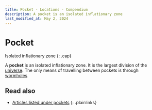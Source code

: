 ```yaml
---
title: Pocket - Locations - Compendium
description: A pocket is an isolated inflationary zone
last_modified_at: May 2, 2024
---
```


# Pocket
Isolated inflationary zone
{: .cap}

A **pocket** is an isolated inflationary zone. It is the largest division of the [universe](/compendium/locations/universe/). The only means of travelling between pockets is through [wormholes](/compendium/physics/wormhole/).

## Read also

- [Articles listed under pockets](/compendium/locations/#pockets)
{: .plainlinks}